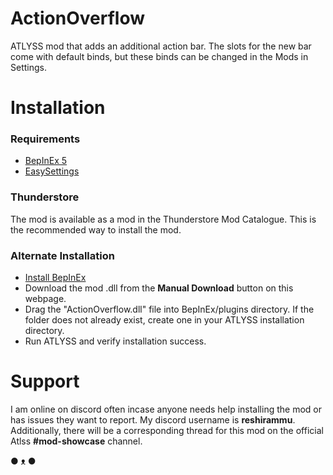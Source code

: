 # ActionOverflow 
ATLYSS mod that adds an additional action bar. The slots for the new bar come with default binds, but these binds can be changed in the Mods in Settings. 

# Installation

### Requirements
- [BepInEx 5](https://docs.bepinex.dev/articles/user_guide/installation/index.html)
- [EasySettings](https://thunderstore.io/c/atlyss/p/Nessie/EasySettings/)

### Thunderstore
The mod is available as a mod in the Thunderstore Mod Catalogue. This is the recommended way to install the mod.

### Alternate Installation
- [Install BepInEx](https://docs.bepinex.dev/articles/user_guide/installation/index.html)
- Download the mod .dll from the **Manual Download** button on this webpage.
- Drag the "ActionOverflow.dll" file into BepInEx/plugins directory. If the folder does not already exist, create one in your ATLYSS installation directory.
- Run ATLYSS and verify installation success.

# Support
I am online on discord often incase anyone needs help installing the mod or has issues they want to report. My discord username is **reshirammu**. Additionally, there will be a corresponding thread for this mod on the official Atlss **#mod-showcase** channel.

● ᴥ ●
